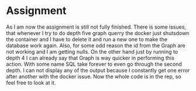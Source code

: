 # Assignment

As I am now the assignment is still not fully finished. There is some issues, that whenever I try to do depth five graph querry the docker just shutsdown the container and I have to delete it and run a new one to make the database work again. Also, for some odd reason the id from the Graph are not working and I am getting nulls. On the other hand just by running to depth 4 I can already say that Graph is way quicker in performing this action. With some name SQL take forever to even go through the second depth. I can not display any of the output because I constantly get one error after another with the docker issue. Now the whole code is in the rep, so feel free to look at it.

